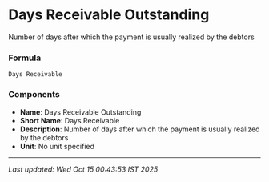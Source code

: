 # Days Receivable Outstanding
Number of days after which the payment is usually realized by the debtors

### Formula
```text
Days Receivable
```


### Components
- **Name**: Days Receivable Outstanding
- **Short Name**: Days Receivable
- **Description**: Number of days after which the payment is usually realized by the debtors
- **Unit**: No unit specified

---
*Last updated: Wed Oct 15 00:43:53 IST 2025*
